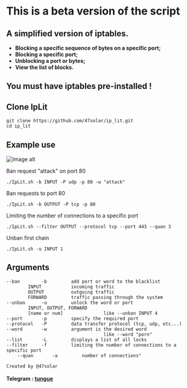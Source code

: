 # This is a beta version of the script

## A simplified version of iptables.
<a><strong><bold>
* Blocking a specific sequence of bytes on a specific port;<br>
* Blocking a specific port;<br>
* Unblocking a port or bytes;<br>
* View the list of blocks.<br>
</bold></strong></a>

## You must have iptables pre-installed !

## Clone IpLit
``` Shell
git clone https://github.com/47solar/ip_lit.git
cd ip_lit
```

## Example use

![Image alt](https://github.com/47solar/ip_lit/assets/153699315/bf561eca-f5aa-4ced-817f-473326b2808a)


Ban request "attack" on port 80
``` Shell
./IpLit.sh -b INPUT -P udp -p 80 -w "attack"
```
Ban requests to port 80
``` Shell
./IpLit.sh -b OUTPUT -P tcp -p 80
```
Limiting the number of connections to a specific port
``` Shell
./IpLit.sh --filter OUTPUT --protocol tcp --port 443 --quan 3
```
Unban first chain
``` Shell
./IpLit.sh -u INPUT 1
```
## Arguments
```
--ban        -b         add port or word to the blacklist
        INPUT           incoming traffic
        OUTPUT          outgoing traffic
        FORWARD         traffic passing through the system
--unban      -u         unlock the word or port
        INPUT, OUTPUT, FORWARD
        [name or num]               like --unban INPUT 4
--port       -p         specify the required port
--protocol   -P         data transfer protocol (tcp, udp, etc...)
--word       -w         argument is the desired word
                                    like --word "porn"
--list       -L         displays a list of all locks
--filter     -f         limiting the number of connections to a specific port
    --quan       -a         number of connections"
```
```Created by @47solar```<br>
<br><strong>Telegram : <a href="https://t.me/tungueoffensive">tungue</a></strong>
